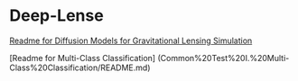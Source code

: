 # **Deep-Lense**

[Readme for Diffusion Models for Gravitational Lensing Simulation](Specific%20Test%20IV.%20Diffusion%20Models%20(Diffusion%20Models%20for%20Gravitational%20Lensing%20Simulation)/README.md)

[Readme for Multi-Class Classification]
(Common%20Test%20I.%20Multi-Class%20Classification/README.md)

